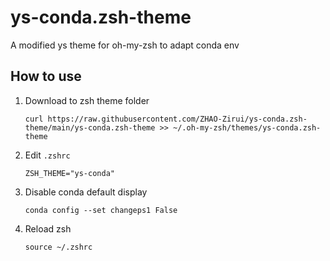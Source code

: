 # ys-conda.zsh-theme

A modified ys theme for oh-my-zsh to adapt conda env

## How to use

1. Download to zsh theme folder
   ```
   curl https://raw.githubusercontent.com/ZHAO-Zirui/ys-conda.zsh-theme/main/ys-conda.zsh-theme >> ~/.oh-my-zsh/themes/ys-conda.zsh-theme
   ```
   
3. Edit `.zshrc`
   ```
   ZSH_THEME="ys-conda"
   ```

4. Disable conda default display
   ```
   conda config --set changeps1 False
   ```

5. Reload zsh
   ```
   source ~/.zshrc
   ```
